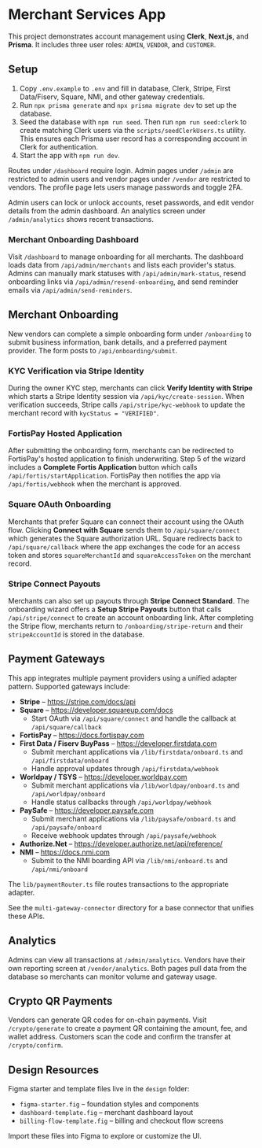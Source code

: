 # Merchant Services App

This project demonstrates account management using **Clerk**, **Next.js**, and **Prisma**. It includes three user roles: `ADMIN`, `VENDOR`, and `CUSTOMER`.

## Setup

1. Copy `.env.example` to `.env` and fill in database, Clerk, Stripe, First Data/Fiserv, Square, NMI, and other gateway credentials.
2. Run `npx prisma generate` and `npx prisma migrate dev` to set up the database.
3. Seed the database with `npm run seed`.
   Then run `npm run seed:clerk` to create matching Clerk users via the
   `scripts/seedClerkUsers.ts` utility. This ensures each Prisma user record
   has a corresponding account in Clerk for authentication.
4. Start the app with `npm run dev`.

Routes under `/dashboard` require login. Admin pages under `/admin` are restricted to admin users and vendor pages under `/vendor` are restricted to vendors.
The profile page lets users manage passwords and toggle 2FA.

Admin users can lock or unlock accounts, reset passwords, and edit vendor details from the admin dashboard. An analytics screen under `/admin/analytics` shows recent transactions.

### Merchant Onboarding Dashboard

Visit `/dashboard` to manage onboarding for all merchants. The dashboard loads data from `/api/admin/merchants` and lists each provider's status. Admins can manually mark statuses with `/api/admin/mark-status`, resend onboarding links via `/api/admin/resend-onboarding`, and send reminder emails via `/api/admin/send-reminders`.

## Merchant Onboarding

New vendors can complete a simple onboarding form under `/onboarding` to submit business information, bank details, and a preferred payment provider. The form posts to `/api/onboarding/submit`.

### KYC Verification via Stripe Identity

During the owner KYC step, merchants can click **Verify Identity with Stripe** which starts a Stripe Identity session via `/api/kyc/create-session`. When verification succeeds, Stripe calls `/api/stripe/kyc-webhook` to update the merchant record with `kycStatus = "VERIFIED"`.

### FortisPay Hosted Application

After submitting the onboarding form, merchants can be redirected to FortisPay's hosted application to finish underwriting. Step 5 of the wizard includes a **Complete Fortis Application** button which calls `/api/fortis/startApplication`. FortisPay then notifies the app via `/api/fortis/webhook` when the merchant is approved.

### Square OAuth Onboarding

Merchants that prefer Square can connect their account using the OAuth flow. Clicking **Connect with Square** sends them to `/api/square/connect` which generates the Square authorization URL. Square redirects back to `/api/square/callback` where the app exchanges the code for an access token and stores `squareMerchantId` and `squareAccessToken` on the merchant record.

### Stripe Connect Payouts

Merchants can also set up payouts through **Stripe Connect Standard**. The onboarding wizard offers a **Setup Stripe Payouts** button that calls `/api/stripe/connect` to create an account onboarding link. After completing the Stripe flow, merchants return to `/onboarding/stripe-return` and their `stripeAccountId` is stored in the database.

## Payment Gateways

This app integrates multiple payment providers using a unified adapter pattern. Supported gateways include:

- **Stripe** – <https://stripe.com/docs/api>
- **Square** – <https://developer.squareup.com/docs>
  - Start OAuth via `/api/square/connect` and handle the callback at `/api/square/callback`
- **FortisPay** – <https://docs.fortispay.com>
- **First Data / Fiserv BuyPass** – <https://developer.firstdata.com>
  - Submit merchant applications via `/lib/firstdata/onboard.ts` and `/api/firstdata/onboard`
  - Handle approval updates through `/api/firstdata/webhook`
- **Worldpay / TSYS** – <https://developer.worldpay.com>
  - Submit merchant applications via `/lib/worldpay/onboard.ts` and `/api/worldpay/onboard`
  - Handle status callbacks through `/api/worldpay/webhook`
- **PaySafe** – <https://developer.paysafe.com>
  - Submit merchant applications via `/lib/paysafe/onboard.ts` and `/api/paysafe/onboard`
  - Receive webhook updates through `/api/paysafe/webhook`
- **Authorize.Net** – <https://developer.authorize.net/api/reference/>
- **NMI** – <https://docs.nmi.com>
  - Submit to the NMI boarding API via `/lib/nmi/onboard.ts` and `/api/nmi/onboard`

The `lib/paymentRouter.ts` file routes transactions to the appropriate adapter.

See the `multi-gateway-connector` directory for a base connector that unifies these APIs.

## Analytics

Admins can view all transactions at `/admin/analytics`. Vendors have their own
reporting screen at `/vendor/analytics`. Both pages pull data from the database
so merchants can monitor volume and gateway usage.

## Crypto QR Payments

Vendors can generate QR codes for on-chain payments. Visit `/crypto/generate` to
create a payment QR containing the amount, fee, and wallet address. Customers
scan the code and confirm the transfer at `/crypto/confirm`.

## Design Resources

Figma starter and template files live in the `design` folder:

- `figma-starter.fig` – foundation styles and components
- `dashboard-template.fig` – merchant dashboard layout
- `billing-flow-template.fig` – billing and checkout flow screens

Import these files into Figma to explore or customize the UI.
